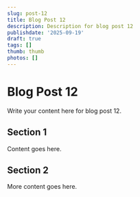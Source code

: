 ```yaml
---
slug: post-12
title: Blog Post 12
description: Description for blog post 12
publishdate: '2025-09-19'
draft: true
tags: []
thumb: thumb
photos: []
---
```

# Blog Post 12

Write your content here for blog post 12.

## Section 1

Content goes here.

## Section 2

More content goes here.
